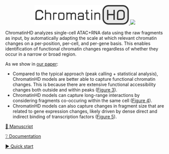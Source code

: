 <p align="center">
  <a href="https://chromatinhd.eu">
    <img src="https://raw.githubusercontent.com/DeplanckeLab/ChromatinHD/main/docs/source/static/logo.png" width="300" />
  </a>
  <a href="https://chromatinhd.eu">
    <img src="https://raw.githubusercontent.com/DeplanckeLab/ChromatinHD/main/docs/source/static/comparison.gif" />
  </a>
</p>

ChromatinHD analyzes single-cell ATAC+RNA data using the raw fragments as input,
by automatically adapting the scale at which
relevant chromatin changes on a per-position, per-cell, and per-gene basis.
This enables identification of functional chromatin changes
regardless of whether they occur in a narrow or broad region.

As we show in [our paper](https://www.biorxiv.org/content/10.1101/2023.07.21.549899v1):
- Compared to the typical approach (peak calling + statistical analysis), ChromatinHD models are better able to capture functional chromatin changes. This is because there are extensive functional accessibility changes both outside and within peaks ([Figure 3](https://www.biorxiv.org/content/10.1101/2023.07.21.549899v1)).
- ChromatinHD models can capture long-range interactions by considering fragments co-occuring within the same cell ([Figure 4](https://www.biorxiv.org/content/10.1101/2023.07.21.549899v1)).
- ChromatinHD models can also capture changes in fragment size that are related to gene expression changes, likely driven by dense direct and indirect binding of transcription factors ([Figure 5](https://www.biorxiv.org/content/10.1101/2023.07.21.549899v1)).

[📜 Manuscript](https://www.biorxiv.org/content/10.1101/2023.07.21.549899v1)

[❔ Documentation](https://chromatinhd.eu)

[▶️ Quick start](https://chromatinhd.eu/quickstart/0_install)
